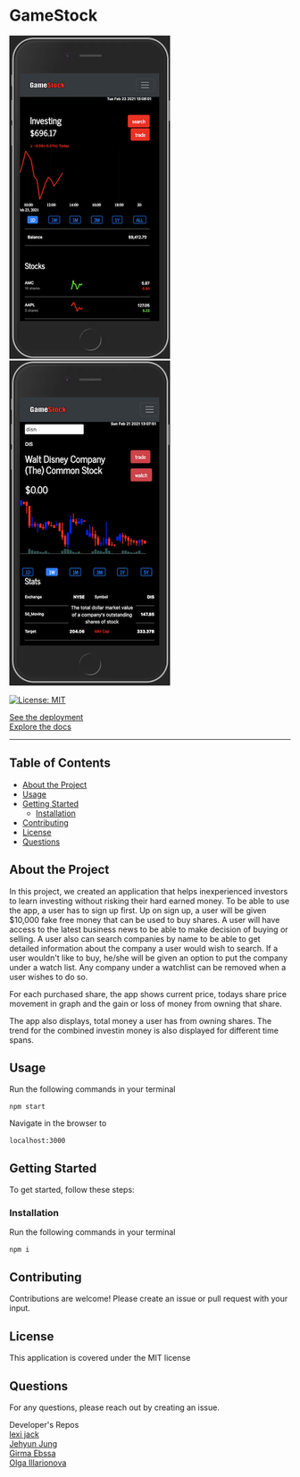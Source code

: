 # GameStock

![Userpage](assets/user.png) ![Searchpage](assets/search.png)

[![License: MIT](https://img.shields.io/badge/License-MIT-yellow.svg)](https://opensource.org/licenses/MIT)

[See the deployment](https://evening-temple-09944.herokuapp.com/)  
[Explore the docs](https://github.com/seattletrade/gamestock)

---

## Table of Contents

- [About the Project](#About-the-Project)
- [Usage](#Usage)
- [Getting Started](#Getting-Started)
  - [Installation](#Installation)
- [Contributing](#Contributing)
- [License](#License)
- [Questions](#Questions)

## About the Project
In this project, we created an application that helps inexperienced investors to learn investing without risking their hard earned money. To be able to use the app, a user has to sign up first. Up on sign up, a user will be given $10,000 fake free money that can be used to buy shares. A user will have access to the latest business news to be able to make decision of buying or selling. A user also can search companies by name to be able to get detailed information about the company a user would wish to search. If a user wouldn't like to buy, he/she will be given an option to put the company under a watch list. Any company under a watchlist can be removed when a user wishes to do so.

For each purchased share, the app shows current price, todays share price movement in graph and the gain or loss of money from owning that share.

The app also displays, total money a user has from owning shares. The trend for the combined investin money is also displayed for different time spans.
## Usage

Run the following commands in your terminal

    npm start

Navigate in the browser to

    localhost:3000

## Getting Started

To get started, follow these steps:

### Installation

Run the following commands in your terminal

    npm i

## Contributing

Contributions are welcome! Please create an issue or pull request with your input.

## License

This application is covered under the MIT license

## Questions

For any questions, please reach out by creating an issue.

Developer's Repos  
[lexi jack](http://github.com/puakehaulani)  
[Jehyun Jung](https://github.com/congmul)  
[Girma Ebssa](https://github.com/girmaD)  
[Olga Illarionova](https://github.com/Myau5x)
